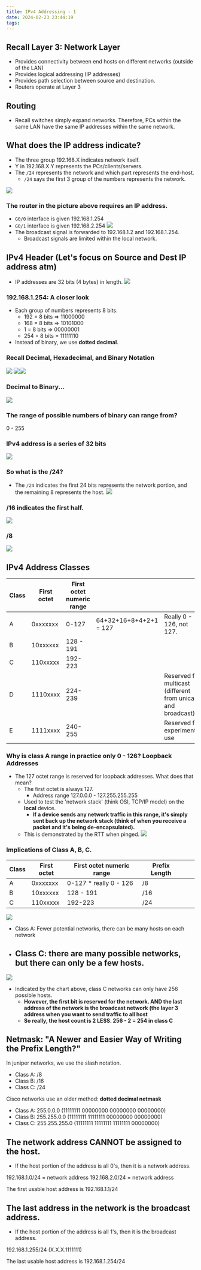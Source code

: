 ```yaml
---
title: IPv4 Addressing - 1
date: 2024-02-23 23:44:19
tags:
---
```

## Recall Layer 3: Network Layer
- Provides connectivity between end hosts on different networks (outside of the LAN)
- Provides logical addressing (IP addresses)
- Provides path selection between source and destination.
- Routers operate at Layer 3

## Routing
- Recall switches simply expand networks. Therefore, PCs within the same LAN have the same IP addresses within the same network. 

## What does the IP address indicate?
- The three group 192.168.X indicates network itself.
- Y in 192.168.X.Y represents the PCs/clients/servers.
- The `/24` represents the network and which part represents the end-host.
	- `/24` says the first 3 group of the numbers represents the network. 

![](../../images/Pasted%20image%2020240224112821.png)

### The router in the picture above requires an IP address.
- `G0/0` interface is given 192.168.1.254
- `G0/1` interface is given 192.168.2.254
![](../../images/Pasted%20image%2020240224113153.png)
- The broadcast signal is forwarded to 192.168.1.2 and 192.168.1.254. 
	- Broadcast signals are limited within the local network. 


## IPv4 Header (Let's focus on Source and Dest IP address atm)
- IP addresses are 32 bits (4 bytes) in length.
![](../../images/Pasted%20image%2020240224113332.png)

### 192.168.1.254: A closer look
- Each group of numbers represents 8 bits. 
	- 192 = 8 bits => 11000000
	- 168 = 8 bits => 10101000
	- 1 = 8 bits => 00000001
	- 254 = 8 bits = 11111110
- Instead of binary, we use **dotted decimal**.

### Recall Decimal, Hexadecimal, and Binary Notation 
![](../../images/Pasted%20image%2020240224113921.png)
![](../../images/Pasted%20image%2020240224114039.png)![](../../images/Pasted%20image%2020240224114146.png)

### Decimal to Binary...
![](../../images/Pasted%20image%2020240224114806.png)

### The range of possible numbers of binary can range from? 
0 - 255

### IPv4 address is a series of 32 bits
![](../../images/Pasted%20image%2020240224114951.png)

### So what is the /24? 
- The `/24` indicates the first 24 bits represents the network portion, and the remaining 8 represents the host. 
![](../../images/Pasted%20image%2020240224115043.png)

### /16 indicates the first half. 

![](../../images/Pasted%20image%2020240224115406.png)

### /8

![](../../images/Pasted%20image%2020240224115518.png)

## IPv4 Address Classes

| Class | First octet | First octet numeric range |                        |                                                               |
| ----- | ----------- | ------------------------- | ---------------------- | ------------------------------------------------------------- |
| A     | 0xxxxxxx    | 0-127                     | 64+32+16+8+4+2+1 = 127 | Really 0 - 126, not 127.                                      |
| B     | 10xxxxxx    | 128 - 191                 |                        |                                                               |
| C     | 110xxxxx    | 192-223                   |                        |                                                               |
| D     | 1110xxxx    | 224-239                   |                        | Reserved for multicast (different from unicast and broadcast) |
| E     | 1111xxxx    | 240-255                   |                        | Reserved for experimental use                                 |

### Why is class A range in practice only 0 - 126? Loopback Addresses
- The 127 octet range is reserved for loopback addresses. What does that mean?
	- The first octet is always 127.
		- Address range 127.0.0.0 - 127.255.255.255
	- Used to test the 'network stack' (think OSI, TCP/IP model) on the **local** device. 
		- **If a device sends any network traffic in this range, it's simply sent back up the network stack (think of when you receive a packet and it's being de-encapsulated).** 
	- This is demonstrated by the RTT when pinged.
![](../../images/Pasted%20image%2020240224120511.png)

### Implications of Class A, B, C. 

| Class | First octet | First octet numeric range | Prefix Length |     |     |
| ----- | ----------- | ------------------------- | ------------- | --- | --- |
| A     | 0xxxxxxx    | 0-127 * really 0 - 126    | /8            |     |     |
| B     | 10xxxxxx    | 128 - 191                 | /16           |     |     |
| C     | 110xxxxx    | 192-223                   | /24           |     |     |

![](../../images/Pasted%20image%2020240224121438.png)

- Class A: Fewer potential networks, there can be many hosts on each network
- Class C: there are many possible networks, but there can only be a few hosts.
	- 

![](../../images/Pasted%20image%2020240224121553.png)
- Indicated by the chart above, class C networks can only have 256 possible hosts. 
	- **However, the first bit is reserved for the network. AND the last address of the network is the broadcast network (the layer 3 address when you want to send traffic to all host**
	- **So really, the host count is 2 LESS. 256 - 2 = 254 in class C**

## Netmask: "A Newer and Easier Way of Writing the Prefix Length?"

In juniper networks, we use the slash notation.
- Class A: /8
- Class B: /16
- Class C: /24

Cisco networks use an older method: **dotted decimal netmask**
- Class A: 255.0.0.0 (11111111 00000000 00000000 00000000)
- Class B: 255.255.0.0 (11111111 11111111 00000000 00000000)
- Class C: 255.255.255.0 (11111111 11111111 11111111 00000000)

## The network address CANNOT be assigned to the host. 
- If the host portion of the address is all 0's, then it is a network address.

192.168.1.0/24 = network address
192.168.2.0/24 = network address

The first usable host address is 192.168.1.1/24

## The last address in the network is the broadcast address.
- If the host portion of the address is all 1's, then it is the broadcast address.

192.168.1.255/24 (X.X.X.1111111)

The last usable host address is 192.168.1.254/24